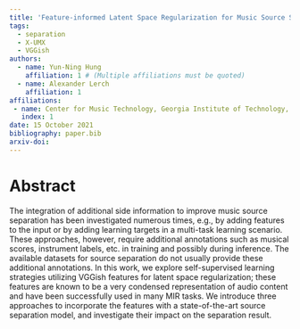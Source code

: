 ```yaml
---
title: 'Feature-informed Latent Space Regularization for Music Source Separation'
tags:
  - separation
  - X-UMX
  - VGGish
authors:
  - name: Yun-Ning Hung
    affiliation: 1 # (Multiple affiliations must be quoted)
  - name: Alexander Lerch
    affiliation: 1
affiliations:
 - name: Center for Music Technology, Georgia Institute of Technology, USA
   index: 1
date: 15 October 2021
bibliography: paper.bib
arxiv-doi: 
---
```


# Abstract

The integration of additional side information to improve music source separation has been investigated numerous times, e.g., by adding features to the input or by adding learning targets in a multi-task learning scenario. These approaches, however, require additional annotations such as musical scores, instrument labels, etc. in training and possibly during inference. The available datasets for source separation do not usually provide these additional annotations. In this work, we explore self-supervised learning strategies utilizing VGGish features for latent space regularization; these features are known to be a very condensed representation of audio content and have been successfully used in many MIR tasks. We introduce three approaches to incorporate the features with a state-of-the-art source separation model, and investigate their impact on the separation result.


